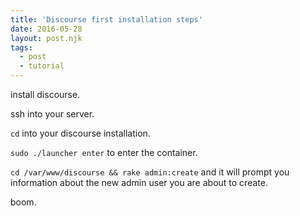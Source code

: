 ```yaml
---
title: 'Discourse first installation steps'
date: 2016-05-28
layout: post.njk
tags:
  - post
  - tutorial
---
```


install discourse.

ssh into your server.

`cd` into your discourse installation.

`sudo ./launcher enter` to enter the container.

`cd /var/www/discourse && rake admin:create` and it will prompt you information
about the new admin user you are about to create.


boom.
